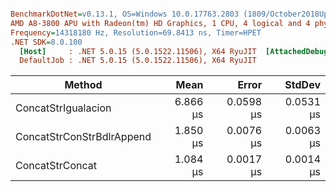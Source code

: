 ``` ini

BenchmarkDotNet=v0.13.1, OS=Windows 10.0.17763.2803 (1809/October2018Update/Redstone5)
AMD A8-3800 APU with Radeon(tm) HD Graphics, 1 CPU, 4 logical and 4 physical cores
Frequency=14318180 Hz, Resolution=69.8413 ns, Timer=HPET
.NET SDK=8.0.100
  [Host]     : .NET 5.0.15 (5.0.1522.11506), X64 RyuJIT  [AttachedDebugger]
  DefaultJob : .NET 5.0.15 (5.0.1522.11506), X64 RyuJIT


```
|                    Method |     Mean |     Error |    StdDev |
|-------------------------- |---------:|----------:|----------:|
|       ConcatStrIgualacion | 6.866 μs | 0.0598 μs | 0.0531 μs |
| ConcatStrConStrBdlrAppend | 1.850 μs | 0.0076 μs | 0.0063 μs |
|           ConcatStrConcat | 1.084 μs | 0.0017 μs | 0.0014 μs |
